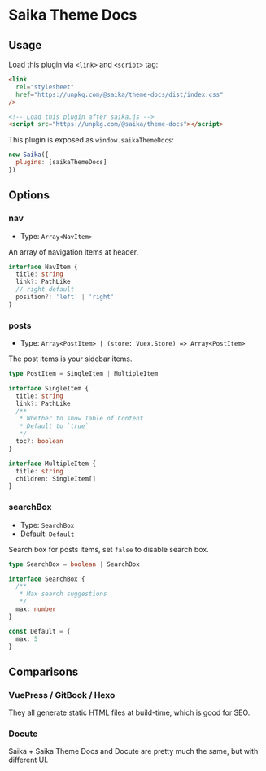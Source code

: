 # Saika Theme Docs

## Usage

Load this plugin via `<link>` and `<script>` tag:

```html
<link
  rel="stylesheet"
  href="https://unpkg.com/@saika/theme-docs/dist/index.css"
/>

<!-- Load this plugin after saika.js -->
<script src="https://unpkg.com/@saika/theme-docs"></script>
```

This plugin is exposed as `window.saikaThemeDocs`:

```js
new Saika({
  plugins: [saikaThemeDocs]
})
```

## Options

### nav

- Type: `Array<NavItem>`

An array of navigation items at header.

```ts
interface NavItem {
  title: string
  link?: PathLike
  // right default
  position?: 'left' | 'right'
}
```

### posts

- Type: `Array<PostItem> | (store: Vuex.Store) => Array<PostItem>`

The post items is your sidebar items.

```ts
type PostItem = SingleItem | MultipleItem

interface SingleItem {
  title: string
  link?: PathLike
  /**
   * Whether to show Table of Content
   * Default to `true`
   */
  toc?: boolean
}

interface MultipleItem {
  title: string
  children: SingleItem[]
}
```

### searchBox <Badge content="Theme Docs 2.2.0+" />

- Type: `SearchBox`
- Default: `Default`

Search box for posts items, set `false` to disable search box.

```ts
type SearchBox = boolean | SearchBox

interface SearchBox {
  /**
   * Max search suggestions
   */
  max: number
}

const Default = {
  max: 5
}
```

## Comparisons

### VuePress / GitBook / Hexo

They all generate static HTML files at build-time, which is good for SEO.

### Docute

Saika + Saika Theme Docs and Docute are pretty much the same, but with different UI.
